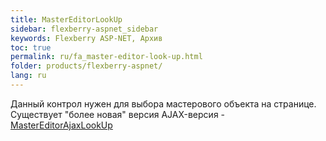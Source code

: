 ```yaml
---
title: MasterEditorLookUp
sidebar: flexberry-aspnet_sidebar
keywords: Flexberry ASP-NET, Архив
toc: true
permalink: ru/fa_master-editor-look-up.html
folder: products/flexberry-aspnet/
lang: ru
---
```


Данный контрол нужен для выбора мастерового объекта на странице. Существует "более новая" версия AJAX-версия - [MasterEditorAjaxLookUp](fa_master-editor-ajax-look-up.html)